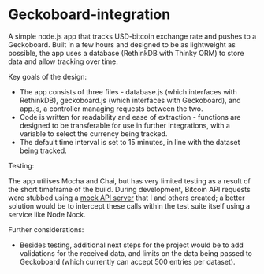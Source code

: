 # Geckoboard-integration

A simple node.js app that tracks USD-bitcoin exchange rate and pushes to a Geckoboard. Built in a few hours and designed to be as lightweight as possible, the app uses a database (RethinkDB with Thinky ORM) to store data and allow tracking over time.

Key goals of the design:

- The app consists of three files - database.js (which interfaces with RethinkDB), geckoboard.js (which interfaces with Geckoboard), and app.js, a controller managing requests between the two.
- Code is written for readability and ease of extraction - functions are designed to be transferable for use in further integrations, with a variable to select the currency being tracked.   
- The default time interval is set to 15 minutes, in line with the dataset being tracked.


Testing:

The app utilises Mocha and Chai, but has very limited testing as a result of the short timeframe of the build. During development, Bitcoin API requests were stubbed using a [mock API server](https://github.com/spyAPI/spyAPI) that I and others created; a better solution would be to intercept these calls within the test suite itself using a service like Node Nock.


Further considerations:

- Besides testing, additional next steps for the project would be to add validations for the received data, and limits on the data being passed to Geckoboard (which currently can accept 500 entries per dataset).
